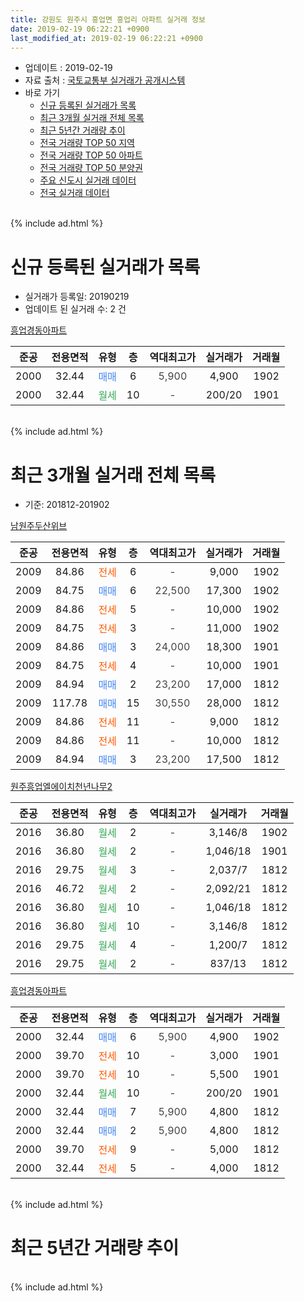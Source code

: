 ```yaml
---
title: 강원도 원주시 흥업면 흥업리 아파트 실거래 정보
date: 2019-02-19 06:22:21 +0900
last_modified_at: 2019-02-19 06:22:21 +0900
---
```


* 업데이트 : 2019-02-19
* 자료 출처 : [국토교통부 실거래가 공개시스템](http://rt.molit.go.kr)
* 바로 가기
    * [신규 등록된 실거래가 목록](#신규-등록된-실거래가-목록)
    * [최근 3개월 실거래 전체 목록](#최근-3개월-실거래-전체-목록)
    * [최근 5년간 거래량 추이](#최근-5년간-거래량-추이)
    * [전국 거래량 TOP 50 지역](https://ayogom.github.io/apt-trade-info/최근-3개월-전국에서-가장-거래가-많이-발생한-지역)
    * [전국 거래량 TOP 50 아파트](https://ayogom.github.io/apt-trade-info/최근-3개월-전국에서-가장-거래가-많이-발생한-아파트)
    * [전국 거래량 TOP 50 분양권](https://ayogom.github.io/apt-trade-info/최근-3개월-전국에서-가장-거래가-많이-발생한-분양권)
    * [주요 신도시 실거래 데이터](https://ayogom.github.io/apt-trade-info/주요-신도시)
    * [전국 실거래 데이터](https://ayogom.github.io/apt-trade-info/전국)
<br>
{% include ad.html %}
<br>

# 신규 등록된 실거래가 목록
* 실거래가 등록일: 20190219
* 업데이트 된 실거래 수: 2 건


[흥업경동아파트](https://search.naver.com/search.naver?query=%EA%B0%95%EC%9B%90%EB%8F%84+%EC%9B%90%EC%A3%BC%EC%8B%9C+%ED%9D%A5%EC%97%85%EB%A9%B4+%ED%9D%A5%EC%97%85%EB%A6%AC+%ED%9D%A5%EC%97%85%EA%B2%BD%EB%8F%99%EC%95%84%ED%8C%8C%ED%8A%B8)

|준공|전용면적|유형|층|역대최고가|실거래가|거래월|
|:---:|:---:|:---:|:---:|:---:|:---:|:---:|
|2000|32.44|<span style="color:#4285f3">매매</span>|6|<span style="color:#444444">5,900</span>|4,900|1902|
|2000|32.44|<span style="color:#34a853">월세</span>|10|<span style="color:#444444">-</span>|200/20|1901|


<br>
{% include ad.html %}
<br>

# 최근 3개월 실거래 전체 목록
* 기준: 201812-201902


[남원주두산위브](https://search.naver.com/search.naver?query=%EA%B0%95%EC%9B%90%EB%8F%84+%EC%9B%90%EC%A3%BC%EC%8B%9C+%ED%9D%A5%EC%97%85%EB%A9%B4+%ED%9D%A5%EC%97%85%EB%A6%AC+%EB%82%A8%EC%9B%90%EC%A3%BC%EB%91%90%EC%82%B0%EC%9C%84%EB%B8%8C)

|준공|전용면적|유형|층|역대최고가|실거래가|거래월|
|:---:|:---:|:---:|:---:|:---:|:---:|:---:|
|2009|84.86|<span style="color:#ff5a00">전세</span>|6|<span style="color:#444444">-</span>|9,000|1902|
|2009|84.75|<span style="color:#4285f3">매매</span>|6|<span style="color:#444444">22,500</span>|17,300|1902|
|2009|84.86|<span style="color:#ff5a00">전세</span>|5|<span style="color:#444444">-</span>|10,000|1902|
|2009|84.75|<span style="color:#ff5a00">전세</span>|3|<span style="color:#444444">-</span>|11,000|1902|
|2009|84.86|<span style="color:#4285f3">매매</span>|3|<span style="color:#444444">24,000</span>|18,300|1901|
|2009|84.75|<span style="color:#ff5a00">전세</span>|4|<span style="color:#444444">-</span>|10,000|1901|
|2009|84.94|<span style="color:#4285f3">매매</span>|2|<span style="color:#444444">23,200</span>|17,000|1812|
|2009|117.78|<span style="color:#4285f3">매매</span>|15|<span style="color:#444444">30,550</span>|28,000|1812|
|2009|84.86|<span style="color:#ff5a00">전세</span>|11|<span style="color:#444444">-</span>|9,000|1812|
|2009|84.86|<span style="color:#ff5a00">전세</span>|11|<span style="color:#444444">-</span>|10,000|1812|
|2009|84.94|<span style="color:#4285f3">매매</span>|3|<span style="color:#444444">23,200</span>|17,500|1812|

[원주흥업엘에이치천년나무2](https://search.naver.com/search.naver?query=%EA%B0%95%EC%9B%90%EB%8F%84+%EC%9B%90%EC%A3%BC%EC%8B%9C+%ED%9D%A5%EC%97%85%EB%A9%B4+%ED%9D%A5%EC%97%85%EB%A6%AC+%EC%9B%90%EC%A3%BC%ED%9D%A5%EC%97%85%EC%97%98%EC%97%90%EC%9D%B4%EC%B9%98%EC%B2%9C%EB%85%84%EB%82%98%EB%AC%B42)

|준공|전용면적|유형|층|역대최고가|실거래가|거래월|
|:---:|:---:|:---:|:---:|:---:|:---:|:---:|
|2016|36.80|<span style="color:#34a853">월세</span>|2|<span style="color:#444444">-</span>|3,146/8|1902|
|2016|36.80|<span style="color:#34a853">월세</span>|2|<span style="color:#444444">-</span>|1,046/18|1901|
|2016|29.75|<span style="color:#34a853">월세</span>|3|<span style="color:#444444">-</span>|2,037/7|1812|
|2016|46.72|<span style="color:#34a853">월세</span>|2|<span style="color:#444444">-</span>|2,092/21|1812|
|2016|36.80|<span style="color:#34a853">월세</span>|10|<span style="color:#444444">-</span>|1,046/18|1812|
|2016|36.80|<span style="color:#34a853">월세</span>|10|<span style="color:#444444">-</span>|3,146/8|1812|
|2016|29.75|<span style="color:#34a853">월세</span>|4|<span style="color:#444444">-</span>|1,200/7|1812|
|2016|29.75|<span style="color:#34a853">월세</span>|2|<span style="color:#444444">-</span>|837/13|1812|

[흥업경동아파트](https://search.naver.com/search.naver?query=%EA%B0%95%EC%9B%90%EB%8F%84+%EC%9B%90%EC%A3%BC%EC%8B%9C+%ED%9D%A5%EC%97%85%EB%A9%B4+%ED%9D%A5%EC%97%85%EB%A6%AC+%ED%9D%A5%EC%97%85%EA%B2%BD%EB%8F%99%EC%95%84%ED%8C%8C%ED%8A%B8)

|준공|전용면적|유형|층|역대최고가|실거래가|거래월|
|:---:|:---:|:---:|:---:|:---:|:---:|:---:|
|2000|32.44|<span style="color:#4285f3">매매</span>|6|<span style="color:#444444">5,900</span>|4,900|1902|
|2000|39.70|<span style="color:#ff5a00">전세</span>|10|<span style="color:#444444">-</span>|3,000|1901|
|2000|39.70|<span style="color:#ff5a00">전세</span>|10|<span style="color:#444444">-</span>|5,500|1901|
|2000|32.44|<span style="color:#34a853">월세</span>|10|<span style="color:#444444">-</span>|200/20|1901|
|2000|32.44|<span style="color:#4285f3">매매</span>|7|<span style="color:#444444">5,900</span>|4,800|1812|
|2000|32.44|<span style="color:#4285f3">매매</span>|2|<span style="color:#444444">5,900</span>|4,800|1812|
|2000|39.70|<span style="color:#ff5a00">전세</span>|9|<span style="color:#444444">-</span>|5,000|1812|
|2000|32.44|<span style="color:#ff5a00">전세</span>|5|<span style="color:#444444">-</span>|4,000|1812|


<br>
{% include ad.html %}
<br>

# 최근 5년간 거래량 추이


<div style="width:100%;">
    <canvas id="deal_progress" height="200"></canvas>
</div>

<script>
new Chart(document.getElementById("deal_progress"), {
    type: 'line',
    data: {
        labels: ['201402','201403','201404','201405','201406','201407','201408','201409','201410','201411','201412','201501','201502','201503','201504','201505','201506','201507','201508','201509','201510','201511','201512','201601','201602','201603','201604','201605','201606','201607','201608','201609','201610','201611','201612','201701','201702','201703','201704','201705','201706','201707','201708','201709','201710','201711','201712','201801','201802','201803','201804','201805','201806','201807','201808','201809','201810','201811','201812','201901','201902'],
        datasets: [{
            label: '매매',
            pointRadius: 1,
            data: [5, 6, 13, 13, 6, 8, 7, 11, 12, 10, 6, 6, 5, 12, 11, 7, 9, 19, 10, 10, 13, 4, 13, 3, 6, 13, 10, 16, 14, 10, 11, 10, 9, 6, 5, 9, 3, 8, 7, 2, 5, 10, 4, 5, 2, 5, 3, 7, 8, 0, 4, 5, 1, 3, 2, 6, 5, 2, 5, 1, 2],
            borderColor: "rgba(255, 201, 14, 1)",
            backgroundColor: "rgba(255, 201, 14, 0.5)",
            fill: false,
            lineTension: 0
        },{
            label: '전월세',
            pointRadius: 1,
            data: [10, 8, 6, 4, 14, 6, 12, 9, 3, 4, 14, 8, 10, 7, 5, 7, 7, 6, 8, 4, 7, 2, 5, 7, 23, 21, 6, 10, 14, 16, 9, 7, 40, 12, 9, 7, 17, 11, 6, 8, 8, 3, 9, 5, 8, 8, 4, 8, 8, 6, 8, 8, 3, 4, 8, 6, 6, 50, 10, 5, 4],
            borderColor: "rgba(0, 141, 185, 1)",
            backgroundColor: "rgba(0, 141, 185, 0.5)",
            fill: false,
            lineTension: 0
        }
        ]
    },
    options: {
        responsive: true,
        title: {
            display: false
        },
        tooltips: {
            mode: 'index',
            intersect: false
        },
        hover: {
            mode: 'nearest',
            intersect: true
        },
        scales: {
            xAxes: [{
                display: true,
                scaleLabel: {
                    display: true,
                    labelString: '년/월'
                }
            }],
            yAxes: [{
                display: true,
                ticks: {
                    suggestedMin: 0,
                },
                scaleLabel: {
                    display: true,
                    labelString: '실거래 수'
                }
            }]
        }
    }
});

</script>


<br>
{% include ad.html %}
<br>

